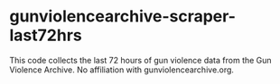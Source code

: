 # gunviolencearchive-scraper-last72hrs
This code collects the last 72 hours of gun violence data from the Gun Violence Archive. No affiliation with gunviolencearchive.org.
